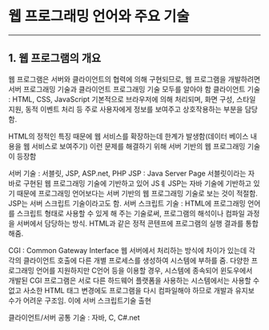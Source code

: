 # 웹 프로그래밍 언어와 주요 기술
-------------------------------
## 1. 웹 프로그램의 개요
웹 프로그램은 서버와 클라이언트의 협력에 의해 구현되므로, 웹 프로그램을 개발하려면 서버 프로그래밍 기술과 클라이언트 프로그래밍 기술 모두를 알아야 함
클라이언트 기술 : HTML, CSS, JavaScript
기본적으로 브라우저에 의해 처리되며, 화면 구성, 스타일 지원, 동적 이벤트 처리 등 주로 사용자에게 정보를 보여주고 상호작용하는 부분을 담당함.

HTML의 정적인 특징 때문에 웹 서비스를 확장하는데 한계가 발생함(데이터 베이스 내용을 웹 서비스로 보여주기)
이런 문제를 해결하기 위해 서버 기반의 웹 프로그래밍 기술이 등장함

서버 기술 : 서블릿, JSP, ASP.net, PHP
JSP : Java Server Page 서블릿이라는 자바로 구현된 웹 프로그래밍 기술에 기반하고 있어 JSㅖ
JSP는 자바 기술에 기반하고 있기 때문에 프로그래밍 언어보다는 서버 기반의 웹 프로그래밍 기술로 보는 것이 적절함.
JSP는 서버 스크립트 기술이라고도 함. 서버 스크립트 기술 : HTML에 프로그래밍 언어를 스크립트 형태로 사용할 수 있게 해 주는 기술로써, 프로그램의 해석이나 컴파일 과정을 서버에서 담당하는 방식.
HTML과 같은 정적 콘텐프에 프로그램의 실행 결과를 통합해줌.

CGI : Common Gateway Interface 웹 서버에서 처리하는 방식에 차이가 있는데 각각의 클라이언트 호출에 다른 개별 프로세스를 생성하여 시스템에 부하를 줌.
다양한 프로그래밍 언어를 지원하지만 C언어 등을 이용할 경우, 시스템에 종속되어 윈도우에서 개발된 CGI 프로그램은 서로 다른 하드웨어 플랫폼을 사용하는 시스템에서는 사용할 수 없고 사소한 HTML 태그 변경에도 프로그램을 다시 컴파일해야 하므로 개발과 유지보수가 어려운 구조임.
이에 서버 스크립트기술 출현

클라이언트/서버 공통 기술 : 자바, C, C#.net
